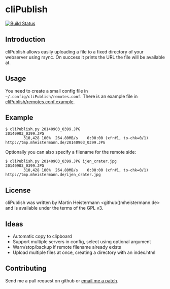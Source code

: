 # cliPublish
[![Build Status](https://travis-ci.org/mheistermann/cliPublish.svg?branch=master)](https://travis-ci.org/mheistermann/cliPublish)

## Introduction

cliPublish allows easily uploading a file to a fixed directory of your
webserver using rsync. On success it prints the URL the file will be available
at.

## Usage
You need to create a small config file in `~/.config/cliPublish/remotes.conf`.
There is an example file in [cliPublish/remotes.conf.example](cliPublish/remotes.conf.example).

## Example

```
$ cliPublish.py 20140903_0399.JPG
20140903_0399.JPG
        310,428 100%  264.80MB/s    0:00:00 (xfr#1, to-chk=0/1)
http://tmp.mheistermann.de/20140903_0399.JPG
```

Optionally you can also specify a filename for the remote side:

```
$ cliPublish.py 20140903_0399.JPG ijen_crater.jpg
20140903_0399.JPG
        310,428 100%  264.80MB/s    0:00:00 (xfr#1, to-chk=0/1)
http://tmp.mheistermann.de/ijen_crater.jpg
```

## License

cliPublish was written by Martin Heistermann <github()mheistermann.de>
and is available under the terms of the GPL v3.



## Ideas

* Automatic copy to clipboard
* Support multiple servers in config, select using optional argument
* Warn/stop/backup if remote filename already exists
* Upload multiple files at once, creating a directory with an index.html

## Contributing

Send me a pull request on github or [email me a patch](mailto:github[]mheistermann.de).
